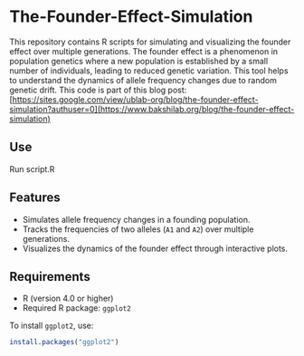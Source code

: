 # The-Founder-Effect-Simulation
This repository contains R scripts for simulating and visualizing the founder effect over multiple generations. The founder effect is a phenomenon in population genetics where a new population is established by a small number of individuals, leading to reduced genetic variation. This tool helps to understand the dynamics of allele frequency changes due to random genetic drift. This code is part of this blog post: [https://sites.google.com/view/ublab-org/blog/the-founder-effect-simulation?authuser=0](https://www.bakshilab.org/blog/the-founder-effect-simulation)

## Use
Run script.R

## Features
- Simulates allele frequency changes in a founding population.
- Tracks the frequencies of two alleles (`A1` and `A2`) over multiple generations.
- Visualizes the dynamics of the founder effect through interactive plots.

## Requirements
- R (version 4.0 or higher)
- Required R package: `ggplot2`

To install `ggplot2`, use:
```R
install.packages("ggplot2")


